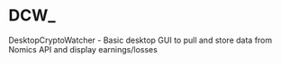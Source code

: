 # DCW_
DesktopCryptoWatcher - Basic desktop GUI to pull and store data from Nomics API and display earnings/losses
